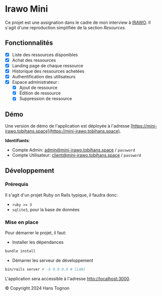 # Irawo Mini

Ce projet est une assignation dans le cadre de mon interview à [IRAWO](https://www.irawo.co).
Il s'agit d'une reproduction simplifiée de la section *Resources*.

## Fonctionnalités 
- [x] Liste des ressources disponibles
- [x] Achat des ressources
- [x] Landing page de chaque ressource
- [x] Historique des ressources achetées
- [x] Authentification des utilisateurs
- [x] Espace administrateur :
  - [x] Ajout de ressource
  - [x] Édition de ressource
  - [x] Suppression de ressource
## Démo
Une version de démo de l'application est déployée à l'adresse [https://mini-irawo.tobihans.space](https://mini-irawo.tobihans.space).

**Identifiants**:
- Compte Admin: admin@mini-irawo.tobihans.space / `password`
- Compte Utilisateur: client@mini-irawo.tobihans.space / `password`

## Développement 
### Prérequis
Il s'agit d'un projet Ruby on Rails typique, il faudra donc:
- `ruby >= 3` 
- `sqlite3`, pour la base de données 

### Mise en place
Pour démarrer le projet, il faut:
- Installer les dépendances 
```sh
bundle install
```
- Démarrer les serveur de développement
```sh
bin/rails server # -b 0.0.0.0 # [LAN]
```
L'application sera accessible à l'adresse [http://localhost:3000](http://localhost:3000).

&copy; Copyright 2024 Hans Tognon
